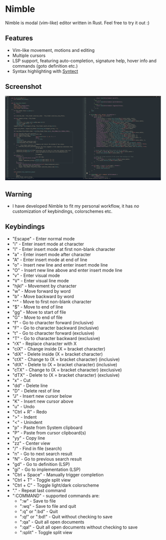# Nimble
Nimble is modal (vim-like) editor written in Rust. Feel free to try it out :)

## Features
- Vim-like movement, motions and editing
- Multiple cursors
- LSP support, featuring auto-completion, signature help, hover info and commands (goto definition etc.)
- Syntax highlighting with [Syntect](https://github.com/trishume/syntect) 

## Screenshot
![](Screenshot.png)

## Warning
- I have developed Nimble to fit my personal workflow, it has *no* customization of keybindings, colorschemes etc.

## Keybindings
- "Escape" - Enter normal mode
- "i" - Enter insert mode at character
- "I" - Enter insert mode at first non-blank character
- "a" - Enter insert mode after character
- "A" - Enter insert mode at end of line
- "o" - Insert new line and enter insert mode line
- "O" - Insert new line above and enter insert mode line
- "v" - Enter visual mode
- "V" - Enter visual line mode
- "hjkl" - Movement by character
- "w" - Move forward by word
- "b" - Move backward by word
- "^" - Move to first non-blank character
- "$" - Move to end of line
- "gg" - Move to start of file
- "G" - Move to end of file
- "f" - Go to character forward (inclusive)
- "F" - Go to character backward (inclusive)
- "t" - Go to character forward (exclusive)
- "T" - Go to character backward (exclusive)
- "rX" - Replace character with X
- "ciX" - Change inside (X = bracket character)
- "diX" - Delete inside (X = bracket character)
- "ctX" - Change to (X = bracket character) (inclusive)
- "dtX" - Delete to (X = bracket character) (inclusive)
- "cTX" - Change to (X = bracket character) (exclusive)
- "dTX" - Delete to (X = bracket character) (exclusive)
- "x" - Cut
- "dd" - Delete line
- "D" - Delete rest of line
- "J" - Insert new cursor below
- "K" - Insert new cursor above
- "u" - Undo
- "Ctrl + R" - Redo
- ">" - Indent
- "<" - Unindent
- "p" - Paste from System clipboard
- "P" - Paste from cursor clipboard(s)
- "yy" - Copy line
- "zz" - Center view
- "/" - Find in file (search)
- "n" - Go to next search result
- "N" - Go to previous search result
- "gd" - Go to definition (LSP)
- "gi" - Go to implementation (LSP)
- "Ctrl + Space" - Manually trigger completion
- "Ctrl + T" - Toggle split view
- "Ctrl + C" - Toggle light/dark colorscheme
- "." - Repeat last command
- ":COMMAND" - supported commands are:
    - ":w" - Save to file
    - ":wq" - Save to file and quit
    - ":q" or ":bd" - Quit
    - ":q!" or ":bd!" - Quit without checking to save
    - ":qa" - Quit all open documents
    - ":qa!" - Quit all open documents without checking to save
    - ":split" - Toggle split view

